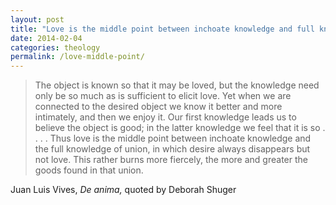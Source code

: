 ```yaml
---
layout: post
title: "Love is the middle point between inchoate knowledge and full knowledge"
date: 2014-02-04
categories: theology
permalink: /love-middle-point/
---
```


> The object is known so that it may be loved, but the knowledge need only be so much as is sufficient to elicit love. Yet when we are connected to the desired object we know it better and more intimately, and then we enjoy it. Our first knowledge leads us to believe the object is good; in the latter knowledge we feel that it is so . . . . Thus love is the middle point between inchoate knowledge and the full knowledge of union, in which desire always disappears but not love. This rather burns more fiercely, the more and greater the goods found in that union.

Juan Luis Vives, *De anima,* quoted by Deborah Shuger